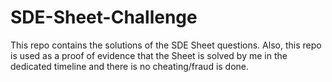 # SDE-Sheet-Challenge
This repo contains the solutions of the SDE Sheet questions. Also, this repo is used as a proof of evidence that the Sheet is solved by me in the dedicated timeline and there is no cheating/fraud is done.
